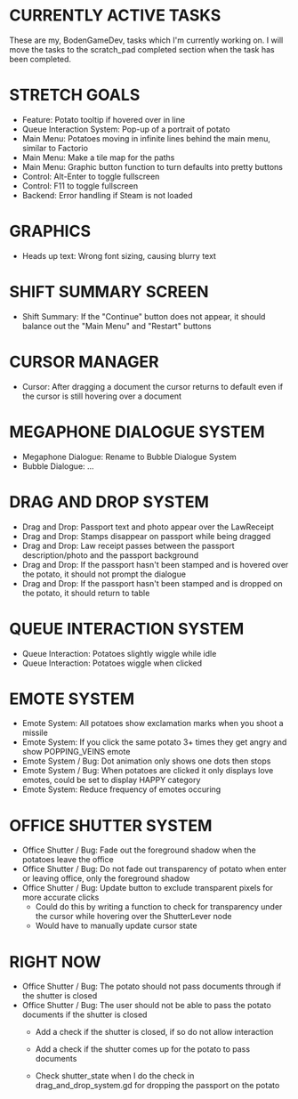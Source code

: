 # CURRENTLY ACTIVE TASKS
These are my, BodenGameDev, tasks which I'm currently working on.
I will move the tasks to the scratch_pad completed section when the task has been completed.

# STRETCH GOALS
- Feature: Potato tooltip if hovered over in line
- Queue Interaction System: Pop-up of a portrait of potato
- Main Menu: Potatoes moving in infinite lines behind the main menu, similar to Factorio
- Main Menu: Make a tile map for the paths
- Main Menu: Graphic button function to turn defaults into pretty buttons
- Control: Alt-Enter to toggle fullscreen 
- Control: F11 to toggle fullscreen 
- Backend: Error handling if Steam is not loaded

# GRAPHICS
- Heads up text: Wrong font sizing, causing blurry text

# SHIFT SUMMARY SCREEN
- Shift Summary: If the "Continue" button does not appear, it should balance out the "Main Menu" and "Restart" buttons

# CURSOR MANAGER
- Cursor: After dragging a document the cursor returns to default even if the cursor is still hovering over a document 

# MEGAPHONE DIALOGUE SYSTEM
- Megaphone Dialogue: Rename to Bubble Dialogue System
- Bubble Dialogue: ...

# DRAG AND DROP SYSTEM
- Drag and Drop: Passport text and photo appear over the LawReceipt
- Drag and Drop: Stamps disappear on passport while being dragged
- Drag and Drop: Law receipt passes between the passport description/photo and the passport background
- Drag and Drop: If the passport hasn't been stamped and is hovered over the potato, it should not prompt the dialogue
- Drag and Drop: If the passport hasn't been stamped and is dropped on the potato, it should return to table

# QUEUE INTERACTION SYSTEM
- Queue Interaction: Potatoes slightly wiggle while idle
- Queue Interaction: Potatoes wiggle when clicked

# EMOTE SYSTEM
- Emote System: All potatoes show exclamation marks when you shoot a missile
- Emote System: If you click the same potato 3+ times they get angry and show POPPING_VEINS emote
- Emote System / Bug: Dot animation only shows one dots then stops
- Emote System / Bug: When potatoes are clicked it only displays love emotes, could be set to display HAPPY category
- Emote System: Reduce frequency of emotes occuring

# OFFICE SHUTTER SYSTEM
- Office Shutter / Bug: Fade out the foreground shadow when the potatoes leave the office
- Office Shutter / Bug: Do not fade out transparency of potato when enter or leaving office, only the foreground shadow
- Office Shutter / Bug: Update button to exclude transparent pixels for more accurate clicks
	-	Could do this by writing a function to check for transparency under the cursor while hovering over the ShutterLever node
	- Would have to manually update cursor state

# RIGHT NOW
- Office Shutter / Bug: The potato should not pass documents through if the shutter is closed
- Office Shutter / Bug: The user should not be able to pass the potato documents if the shutter is closed
	- Add a check if the shutter is closed, if so do not allow interaction
	- Add a check if the shutter comes up for the potato to pass documents 


	- Check shutter_state when I do the check in drag_and_drop_system.gd for dropping the passport on the potato